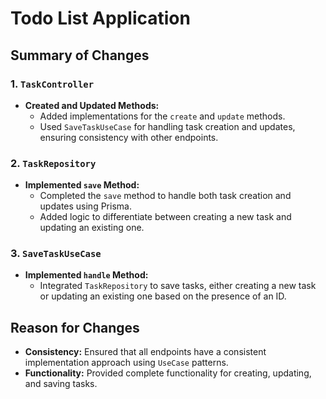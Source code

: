 
# Todo List Application

## Summary of Changes

### 1. `TaskController`

- **Created and Updated Methods:**
  - Added implementations for the `create` and `update` methods.
  - Used `SaveTaskUseCase` for handling task creation and updates, ensuring consistency with other endpoints.

### 2. `TaskRepository`

- **Implemented `save` Method:**
  - Completed the `save` method to handle both task creation and updates using Prisma.
  - Added logic to differentiate between creating a new task and updating an existing one.

### 3. `SaveTaskUseCase`

- **Implemented `handle` Method:**
  - Integrated `TaskRepository` to save tasks, either creating a new task or updating an existing one based on the presence of an ID.

## Reason for Changes

- **Consistency:** Ensured that all endpoints have a consistent implementation approach using `UseCase` patterns.
- **Functionality:** Provided complete functionality for creating, updating, and saving tasks.